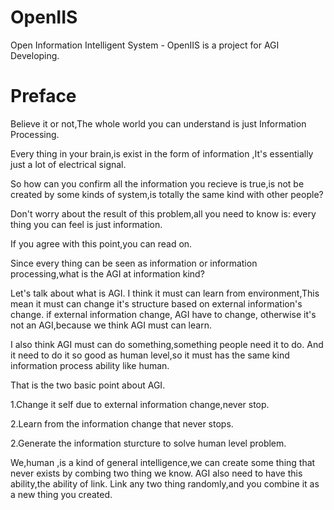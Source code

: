 # OpenIIS

Open Information Intelligent System - OpenIIS is a project for AGI Developing.

# Preface

Believe it or not,The whole world you can understand is just Information Processing.

Every thing in your brain,is exist in the form of information ,It's essentially just a lot of electrical signal.

So how can you confirm all the information you recieve is true,is not be created by some kinds of system,is totally the same kind with other people?

Don't worry about the result of this problem,all you need to know is: every thing you can feel is just information.

If you agree with this point,you can read on.

Since every thing can be seen as information or information processing,what is the AGI at information kind?

Let's talk about what is AGI.
I think it must can learn from environment,This mean it must can change it's structure based on external information's change.
if external information change, AGI have to change, otherwise it's not an AGI,because we think AGI must can learn.

I also think AGI must can do something,something people need it to do.
And it need to do it so good as human level,so it must has the same kind information process ability like human.

That is the two basic point about AGI.

1.Change it self due to external information change,never stop.

2.Learn from the information change that never stops.

2.Generate the information sturcture to solve human level problem.

We,human ,is a kind of general intelligence,we can create some thing that never exists by combing two thing we know.
AGI also need to have this ability,the ability of link.
Link any two thing randomly,and you combine it as a new thing you created.


